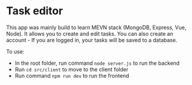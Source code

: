 # Task editor

This app was mainly build to learn MEVN stack (MongoDB, Express, Vue, Node).
It allows you to create and edit tasks. You can also create an account - If you are logged in, your tasks will be saved to a database.

To use:
- In the root folder, run command `node server.js` to run the backend
- Run `cd src/client` to move to the client folder
- Run command `npm run dev` to run the frontend